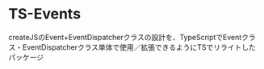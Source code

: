 # TS-Events
createJSのEvent+EventDispatcherクラスの設計を、TypeScriptでEventクラス・EventDispatcherクラス単体で使用／拡張できるようにTSでリライトしたパッケージ
